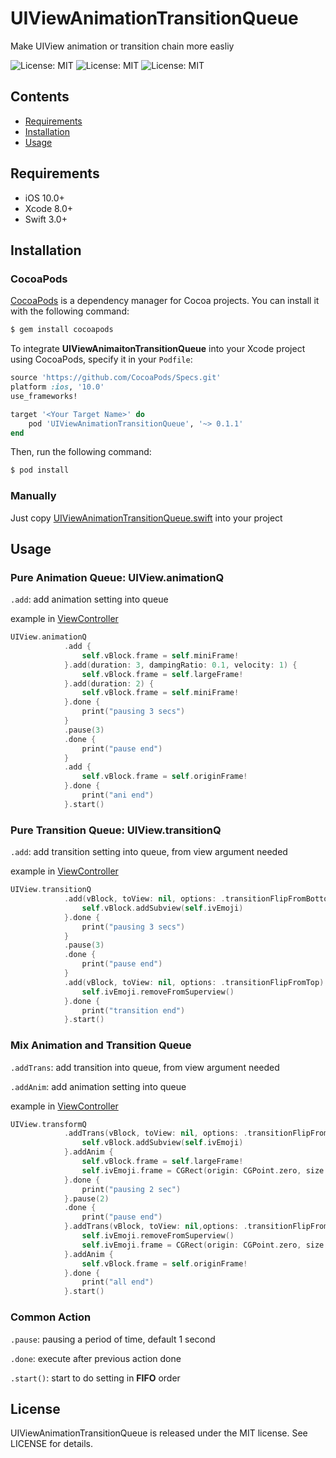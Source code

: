 # UIViewAnimationTransitionQueue

Make UIView animation or transition chain more easliy

![License: MIT](https://img.shields.io/badge/License-MIT-blue.svg)
![License: MIT](https://img.shields.io/badge/platform-iOS-green.svg)
![License: MIT](https://img.shields.io/badge/Pod-v0.39.0-yellow.svg)


## Contents

- [Requirements](#requirements)
- [Installation](#installation)
- [Usage](#usage)

## Requirements

- iOS 10.0+
- Xcode 8.0+
- Swift 3.0+

## Installation

### CocoaPods

[CocoaPods](http://cocoapods.org) is a dependency manager for Cocoa projects. You can install it with the following command:

```bash
$ gem install cocoapods
```

To integrate **UIViewAnimaitonTransitionQueue** into your Xcode project using CocoaPods, specify it in your `Podfile`:

```ruby
source 'https://github.com/CocoaPods/Specs.git'
platform :ios, '10.0'
use_frameworks!

target '<Your Target Name>' do
    pod 'UIViewAnimationTransitionQueue', '~> 0.1.1'
end
```

Then, run the following command:

```bash
$ pod install
```

### Manually

Just copy [UIViewAnimationTransitionQueue.swift](UIViewAnimationTransitionQueue/UIViewAnimationTransitionQueue.swift) into your project


## Usage

### Pure Animation Queue: UIView.animationQ

`.add`: add animation setting into queue

example in [ViewController](UIViewAnimationTransitionQueue/ViewController.swift)

```swift
UIView.animationQ
            .add {
                self.vBlock.frame = self.miniFrame!
            }.add(duration: 3, dampingRatio: 0.1, velocity: 1) {
                self.vBlock.frame = self.largeFrame!
            }.add(duration: 2) {
                self.vBlock.frame = self.miniFrame!
            }.done {
                print("pausing 3 secs")
            }
            .pause(3)
            .done {
                print("pause end")
            }
            .add {
                self.vBlock.frame = self.originFrame!
            }.done {
                print("ani end")
            }.start()
```

### Pure Transition Queue: UIView.transitionQ

`.add`: add transition setting into queue, from view argument needed

example in [ViewController](UIViewAnimationTransitionQueue/ViewController.swift)

```swift
UIView.transitionQ
            .add(vBlock, toView: nil, options: .transitionFlipFromBottom) {
                self.vBlock.addSubview(self.ivEmoji)
            }.done {
                print("pausing 3 secs")
            }
            .pause(3)
            .done {
                print("pause end")
            }
            .add(vBlock, toView: nil, options: .transitionFlipFromTop) {
                self.ivEmoji.removeFromSuperview()
            }.done {
                print("transition end")
            }.start()
```

### Mix Animation and Transition Queue

`.addTrans`: add transition into queue, from view argument needed

`.addAnim`: add animation setting into queue

example in [ViewController](UIViewAnimationTransitionQueue/ViewController.swift)

```swift
UIView.transformQ
            .addTrans(vBlock, toView: nil, options: .transitionFlipFromBottom) {
                self.vBlock.addSubview(self.ivEmoji)
            }.addAnim {
                self.vBlock.frame = self.largeFrame!
                self.ivEmoji.frame = CGRect(origin: CGPoint.zero, size:self.largeFrame!.size)
            }.done {
                print("pausing 2 sec")
            }.pause(2)
            .done {
                print("pause end")
            }.addTrans(vBlock, toView: nil,options: .transitionFlipFromTop){
                self.ivEmoji.removeFromSuperview()
                self.ivEmoji.frame = CGRect(origin: CGPoint.zero, size: self.originFrame!.size)
            }.addAnim {
                self.vBlock.frame = self.originFrame!
            }.done {
                print("all end")
            }.start()
```

### Common Action

`.pause`: pausing a period of time, default 1 second

`.done`: execute after previous action done

`.start()`: start to do setting in **FIFO** order

## License

UIViewAnimationTransitionQueue is released under the MIT license. See LICENSE for details.